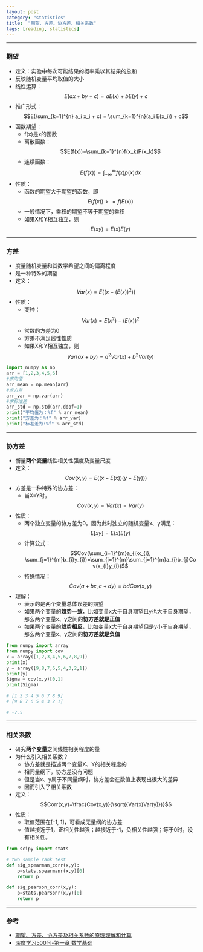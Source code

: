 ```yaml
---
layout: post
category: "statistics"
title:  "期望、方差、协方差、相关系数"
tags: [reading, statistics]
---
```


<script type="text/javascript" async
  src="https://cdn.mathjax.org/mathjax/latest/MathJax.js?config=TeX-MML-AM_CHTML">
</script>

---

### 期望

* 定义：实验中每次可能结果的概率乘以其结果的总和
* 反映随机变量平均取值的大小
* 线性运算：$$E(ax+by+c)=aE(x)+bE(y)+c$$
* 推广形式：$$E(\sum_{k=1}^{n} a_i x_i + c) = \sum_{k=1}^{n}(a_i E(x_i)) + c$$
* 函数期望：
	* f(x)是x的函数
	* 离散函数：$$E(f(x))=\sum_{k=1}^{n}f(x_k)P(x_k)$$
	* 连续函数：$$E(f(x))=\int_{-\infty}^{\infty}f(x)p(x)dx$$
* 性质：
	* 函数的期望大于期望的函数，即$$E(f(x)) >= f(E(x))$$
	* 一般情况下，乘积的期望不等于期望的乘积
	* 如果X和Y相互独立，则$$E(xy)=E(x)E(y)$$

---

### 方差

* 度量随机变量和其数学希望之间的偏离程度
* 是一种特殊的期望
* 定义：$$Var(x)=E((x-(E(x))^2))$$
* 性质：
	* 变种：$$Var(x)=E(x^2)-(E(x))^2$$
	* 常数的方差为0
	* 方差不满足线性性质
	* 如果X和Y相互独立，则$$Var(ax+by)=a^2Var(x)+b^2Var(y)$$

```python
import numpy as np 
arr = [1,2,3,4,5,6]
#求均值
arr_mean = np.mean(arr)
#求方差
arr_var = np.var(arr)
#求标准差
arr_std = np.std(arr,ddof=1)
print("平均值为：%f" % arr_mean)
print("方差为：%f" % arr_var)
print("标准差为:%f" % arr_std)
```

---

### 协方差

* 衡量**两个变量**线性相关性强度及变量尺度
* 定义：$$Cov(x,y)=E((x-E(x))(y-E(y)))$$
* 方差是一种特殊的协方差：
	* 当X=Y时，$$Cov(x,y)=Var(x)=Var(y)$$
* 性质：
	* 两个独立变量的协方差为0。因为此时独立的随机变量x、y满足：$$E[xy]=E(x)E(y)$$
	* 计算公式：$$Cov(\sum_{i=1}^{m}a_{i}x_{i}, \sum_{j=1}^{m}b_{i}y_{i})=\sum_{i=1}^{m}\sum_{j=1}^{m}a_{i}b_{j}Cov(x_{i}y_{i})$$
	* 特殊情况：$$Cov(a+bx,c+dy)=bdCov(x,y)$$
* 理解：
	* 表示的是两个变量总体误差的期望
	* 如果两个变量的**趋势一致**，比如变量x大于自身期望且y也大于自身期望，那么两个变量x、y之间的**协方差就是正值**
	* 如果两个变量的**趋势相反**，比如变量x大于自身期望但是y小于自身期望，那么两个变量x、y之间的**协方差就是负值**

```python
from numpy import array
from numpy import cov
x = array([1,2,3,4,5,6,7,8,9])
print(x)
y = array([9,8,7,6,5,4,3,2,1])
print(y)
Sigma = cov(x,y)[0,1]
print(Sigma)

# [1 2 3 4 5 6 7 8 9]
# [9 8 7 6 5 4 3 2 1]

# -7.5
```

---

### 相关系数

* 研究**两个变量**之间线性相关程度的量
* 为什么引入相关系数？
	* 协方差就是描述两个变量X、Y的相关程度的
	* 相同量纲下，协方差没有问题
	* 但是当x、y属于不同量纲时，协方差会在数值上表现出很大的差异
	* 因而引入了相关系数
* 定义：$$Corr(x,y)=\frac{Cov(x,y)}{\sqrt({Var(x)Var(y)})}$$
* 性质：
	* 取值范围在[-1, 1]，可看成无量纲的协方差
	* 值越接近于1，正相关性越强；越接近于-1，负相关性越强；等于0时，没有相关性。

```python
from scipy import stats

# two sample rank test
def sig_spearman_corr(x,y):
    p=stats.spearmanr(x,y)[0]
    return p

def sig_pearson_corr(x,y):
    p=stats.pearsonr(x,y)[0]
    return p
```

---

### 参考

* [期望、方差、协方差及相关系数的原理理解和计算](https://blog.csdn.net/qq_29540745/article/details/52132836)
* [深度学习500问-第一章 数学基础](https://github.com/Tsinghua-gongjing/DeepLearning-500-questions/tree/master/ch01_%E6%95%B0%E5%AD%A6%E5%9F%BA%E7%A1%80)


